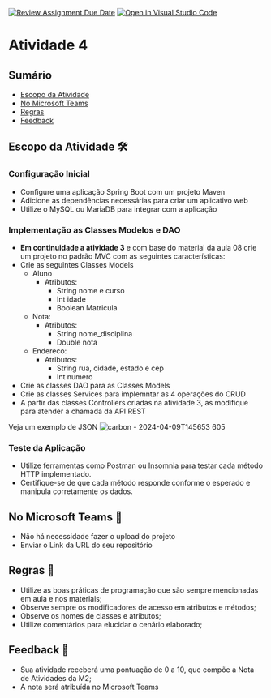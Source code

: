 [![Review Assignment Due Date](https://classroom.github.com/assets/deadline-readme-button-24ddc0f5d75046c5622901739e7c5dd533143b0c8e959d652212380cedb1ea36.svg)](https://classroom.github.com/a/ra9rFiTg)
[![Open in Visual Studio Code](https://classroom.github.com/assets/open-in-vscode-718a45dd9cf7e7f842a935f5ebbe5719a5e09af4491e668f4dbf3b35d5cca122.svg)](https://classroom.github.com/online_ide?assignment_repo_id=15050226&assignment_repo_type=AssignmentRepo)
# Atividade 4

## Sumário 
- [Escopo da Atividade ](#escopo-da-atividade-%EF%B8%8F)
- [No Microsoft Teams](#no-microsoft-teams--)
- [Regras](#regras-)
- [Feedback](#feedback-)


## Escopo da Atividade 🛠️

### Configuração Inicial 
- Configure uma aplicação Spring Boot com um projeto Maven
- Adicione as dependências necessárias para criar um aplicativo web
- Utilize o MySQL ou MariaDB para integrar com a aplicação
  
### Implementação as Classes Modelos e DAO

- **Em continuidade a atividade 3** e com base do material da aula 08 crie um projeto no padrão MVC com as seguintes características:
- Crie as seguintes Classes Models
    - Aluno
        - Atributos:
            - String nome e curso
            - Int idade
            - Boolean Matricula 
    - Nota:
      - Atributos:
        - String nome_disciplina
        - Double nota
    - Endereco:
      - Atributos:
        - String rua, cidade, estado e cep
        - Int numero
- Crie as classes DAO para as Classes Models
- Crie as classes Services para implemntar as 4 operações do CRUD
- A partir das classes Controllers criadas na atividade 3, as modifique para atender a chamada da API REST
     
Veja um exemplo de JSON
![carbon - 2024-04-09T145653 605](https://github.com/FATECFV2024/atividade-3-ds/assets/98854868/c9f827f4-d432-44aa-a93f-5bc00a0f1acb)

### Teste da Aplicação
- Utilize ferramentas como Postman ou Insomnia para testar cada método HTTP implementado.
- Certifique-se de que cada método responde conforme o esperado e manipula corretamente os dados.


## No Microsoft Teams  👥

- Não há necessidade fazer o upload do projeto 
- Enviar o Link da URL do seu repositório

## Regras 📄

- Utilize as boas práticas de programação que são sempre mencionadas em aula e nos materiais; 
- Observe sempre os modificadores de acesso em atributos e métodos;
- Observe os nomes de classes e atributos;
- Utilize comentários para elucidar o cenário elaborado;

## Feedback 📨
-  Sua atividade receberá uma pontuação de 0 a 10, que compõe a Nota de Atividades da M2;
-  A nota será atribuída no Microsoft Teams

